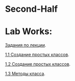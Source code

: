 # Second-Half

# Lab Works:

[Задания по лекции](/LectionT.ipynb).

[1.1 Создание простых классов](/Task_1_1.ipynb).

[1.2 Создание простых классов](/Task_1_2.ipynb).

[1.3 Методы класса]().

